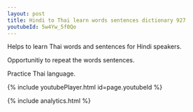 ```yaml
---
layout: post
title: Hindi to Thai learn words sentences dictionary 927 
youtubeId: 5w4Yw_5f0Qo
---
```

 
 
Helps to learn Thai words and sentences for Hindi speakers.

Opportunitiy to repeat the words sentences. 

Practice Thai language. 
 
{% include youtubePlayer.html id=page.youtubeId %}
 
 
{% include analytics.html %}
